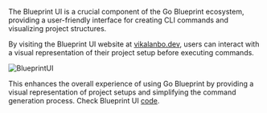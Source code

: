 The Blueprint UI is a crucial component of the Go Blueprint ecosystem, providing a user-friendly interface for creating CLI commands and visualizing project structures.

By visiting the Blueprint UI website at [vikalanbo.dev](https://vikalanbo.dev), users can interact with a visual representation of their project setup before executing commands.

![BlueprintUI](public/blueprint_ui.png)

This enhances the overall experience of using Go Blueprint by providing a visual representation of project setups and simplifying the command generation process. Check Blueprint UI [code](https://github.com/briancbarrow/vikalanbo-htmx).

